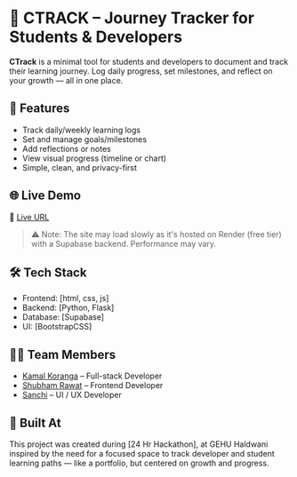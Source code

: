 # 📘 CTRACK – Journey Tracker for Students & Developers

**CTrack** is a minimal tool for students and developers to document and track their learning journey. Log daily progress, set milestones, and reflect on your growth — all in one place.

## 🚀 Features

- Track daily/weekly learning logs
- Set and manage goals/milestones
- Add reflections or notes
- View visual progress (timeline or chart)
- Simple, clean, and privacy-first

## 🌐 Live Demo

🔗 [Live URL](https://ctrack-hackathon-e93l.onrender.com)
> ⚠️ Note: The site may load slowly as it's hosted on Render (free tier) with a Supabase backend. Performance may vary.

## 🛠️ Tech Stack

- Frontend: [html, css, js]
- Backend: [Python, Flask]
- Database: [Supabase]
- UI: [BootstrapCSS]

## 🧑‍💻 Team Members

- [Kamal Koranga](https://github.com/kamalkoranga) – Full-stack Developer
- [Shubham Rawat]() – Frontend Developer
- [Sanchi]() – UI / UX Developer

## 🏁 Built At
This project was created during [24 Hr Hackathon], at GEHU Haldwani inspired by the need for a focused space to track developer and student learning paths — like a portfolio, but centered on growth and progress.
